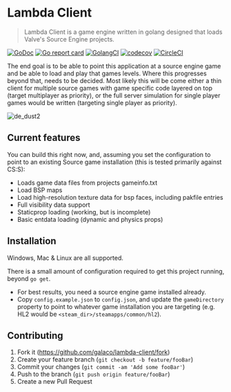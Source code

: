
# Lambda Client
> Lambda Client is a game engine written in golang designed that loads Valve's Source Engine projects. 

[![GoDoc](https://godoc.org/github.com/Galaco/lambda-client?status.svg)](https://godoc.org/github.com/Galaco/lambda-client)
[![Go report card](https://goreportcard.com/badge/github.com/galaco/lambda-client)](https://goreportcard.com/badge/github.com/galaco/lambda-client)
[![GolangCI](https://golangci.com/badges/github.com/galaco/lambda-client.svg)](https://golangci.com)
[![codecov](https://codecov.io/gh/Galaco/lambda-client/branch/master/graph/badge.svg)](https://codecov.io/gh/Galaco/lambda-client)
[![CircleCI](https://circleci.com/gh/Galaco/lambda-client.svg?style=svg)](https://circleci.com/gh/Galaco/lambda-client)

The end goal is to be able to point this application at a source engine game and be able to
load and play that games levels. Where this progresses beyond that, needs to be decided. Most likely this will be come either a thin client for multiple
source games with game specific code layered on top (target multiplayer as priority), or the full server simulation for single player games
would be written (targeting single player as priority).

![de_dust2](https://cdn.galaco.me/github/lambda-client/readme/de_dust2.gif)

## Current features
You can build this right now, and, assuming you set the configuration to point to an existing Source game installation (this is tested primarily against CS:S):
* Loads game data files from projects gameinfo.txt
* Load BSP maps
* Load high-resolution texture data for bsp faces, including pakfile entries
* Full visibility data support
* Staticprop loading (working, but is incomplete)
* Basic entdata loading (dynamic and physics props)

## Installation
Windows, Mac & Linux are all supported.

There is a small amount of configuration required to get this project running, beyond `go get`.
* For best results, you need a source engine game installed already.
* Copy `config.example.json` to `config.json`, and update the `gameDirectory` property to point to whatever game installation
you are targeting (e.g. HL2 would be `<steam_dir>/steamapps/common/hl2`).

## Contributing
1. Fork it (<https://github.com/galaco/lambda-client/fork>)
2. Create your feature branch (`git checkout -b feature/fooBar`)
3. Commit your changes (`git commit -am 'Add some fooBar'`)
4. Push to the branch (`git push origin feature/fooBar`)
5. Create a new Pull Request
